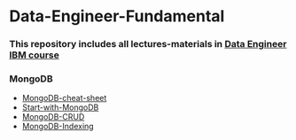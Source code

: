 # Data-Engineer-Fundamental
### This repository includes all lectures-materials in [Data Engineer IBM course](https://www.coursera.org/professional-certificates/ibm-data-engineer)

### MongoDB
+ [MongoDB-cheat-sheet](https://www.mongodb.com/developer/quickstart/cheat-sheet/)
+ [Start-with-MongoDB](https://cf-courses-data.s3.us.cloud-object-storage.appdomain.cloud/IBM-DB0151EN-SkillsNetwork/labs/MongoDB/Lab%20-%20MongoDB%20Getting%20Started.md.html)
+ [MongoDB-CRUD](https://cf-courses-data.s3.us.cloud-object-storage.appdomain.cloud/IBM-DB0151EN-SkillsNetwork/labs/MongoDB/Lab%20-%20MongoDB%20CRUD.md.html)
+ [MongoDB-Indexing](https://cf-courses-data.s3.us.cloud-object-storage.appdomain.cloud/IBM-DB0151EN-SkillsNetwork/labs/MongoDB/Lab%20-%20MongoDB%20Indexing.md.html)